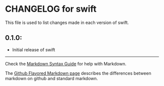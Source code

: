 # CHANGELOG for swift

This file is used to list changes made in each version of swift.

## 0.1.0:

* Initial release of swift

- - - 
Check the [Markdown Syntax Guide](http://daringfireball.net/projects/markdown/syntax) for help with Markdown.

The [Github Flavored Markdown page](http://github.github.com/github-flavored-markdown/) describes the differences between markdown on github and standard markdown.
